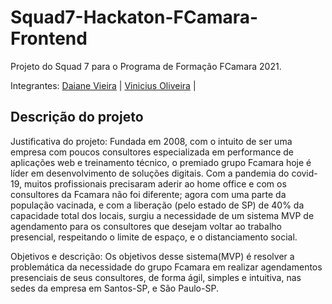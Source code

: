 # Squad7-Hackaton-FCamara-Frontend
Projeto do Squad 7 para o Programa de Formação FCamara 2021.


Integrantes: [Daiane Vieira](https://github.com/Daiane-Vieira) |
[Vinicius Oliveira](https://github.com/vinioliv) |


## Descrição do projeto
Justificativa do projeto: Fundada em 2008, com o intuito de ser uma empresa com poucos consultores especializada em performance de aplicações web e treinamento técnico, o premiado grupo Fcamara hoje é líder em desenvolvimento de soluções digitais. Com a pandemia do covid-19, muitos profissionais precisaram aderir ao home office e com os consultores da Fcamara não foi diferente; agora com uma parte da população vacinada, e com a liberação (pelo estado de SP) de 40% da capacidade total dos locais, surgiu a necessidade de um sistema MVP de agendamento para os consultores que desejam voltar ao trabalho presencial, respeitando o limite de espaço, e o distanciamento social.

Objetivos e descrição: Os objetivos desse sistema(MVP) é resolver a problemática da necessidade do grupo Fcamara em realizar agendamentos presenciais de seus consultores, de forma ágil, simples e intuitiva, nas sedes da empresa em Santos-SP, e São Paulo-SP.


